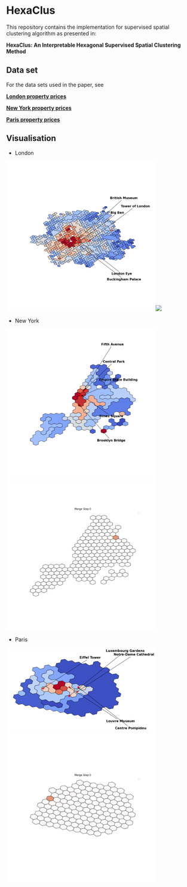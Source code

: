 # HexaClus

This repository contains the implementation for supervised spatial clustering algorithm as presented in:

**HexaClus: An Interpretable Hexagonal Supervised Spatial Clustering Method**

## Data set 

For the data sets used in the paper, see

[**London property prices**](https://www.kaggle.com/datasets/jakewright/house-price-data)

[**New York property prices**](https://www.kaggle.com/datasets/nelgiriyewithana/new-york-housing-market)

[**Paris property prices**](https://www.kaggle.com/datasets/benoitfavier/immobilier-france)


## Visualisation 

* London

<img src="vis/london_polygon_merge_last.png" width="400"><img src="vis/london_polygon_merge_animation.gif" width="400">


* New York

<img src="vis/new_york_polygon_merge_last.png" width="400"><img src="vis/new_york_polygon_merge_animation.gif" width="400">


* Paris

<img src="vis/paris_polygon_merge_last.png" width="400"><img src="vis/paris_polygon_merge_animation.gif" width="400">

